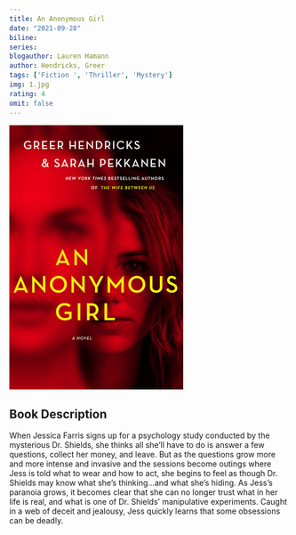 ```yaml
---
title: An Anonymous Girl
date: "2021-09-28"
biline:
series:
blogauthor: Lauren Hamann
author: Hendricks, Greer
tags: ['Fiction ', 'Thriller', 'Mystery']
img: 1.jpg
rating: 4
omit: false
---
```


![Book Cover](1.jpg)


## Book Description

When Jessica Farris signs up for a psychology study conducted by the mysterious Dr. Shields, she thinks all she’ll have to do is answer a few questions, collect her money, and leave. But as the questions grow more and more intense and invasive and the sessions become outings where Jess is told what to wear and how to act, she begins to feel as though Dr. Shields may know what she’s thinking…and what she’s hiding. As Jess’s paranoia grows, it becomes clear that she can no longer trust what in her life is real, and what is one of Dr. Shields’ manipulative experiments. Caught in a web of deceit and jealousy, Jess quickly learns that some obsessions can be deadly.